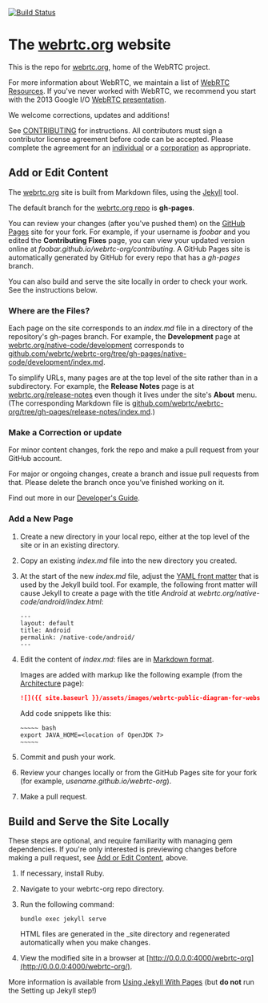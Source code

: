[![Build Status](https://ci.cloudware.io/api/badges/webrtc/webrtc-org/status.svg)](https://ci.cloudware.io/webrtc/webrtc-org)


# The [webrtc.org](https://webrtc.org) website #

This is the repo for [webrtc.org](http://webrtc.org), home of the WebRTC project.

For more information about WebRTC, we maintain a list of
[WebRTC Resources](/start/). If you've never worked with WebRTC, we recommend you
start with the 2013 Google I/O
[WebRTC presentation](http://www.youtube.com/watch?v=p2HzZkd2A40).

We welcome corrections, updates and additions!

See [CONTRIBUTING](CONTRIBUTING.md) for instructions. All contributors must
sign a contributor license agreement before code can be accepted. Please
complete the agreement for an
[individual](https://developers.google.com/open-source/cla/individual) or a
[corporation](https://developers.google.com/open-source/cla/corporate) as
appropriate.


## Add or Edit Content

The [webrtc.org](https://webrtc.org) site is built from Markdown files, using
the [Jekyll](https://jekyllrb.com/) tool.

The default branch for the
[webrtc.org repo](https://github.com/webrtc/webrtc-org) is **gh-pages**.

You can review your changes (after you've pushed them) on the
[GitHub Pages](https://pages.github.com/) site for your fork. For example, if
your username is _foobar_ and you edited the **Contributing Fixes** page, you
can view your updated version online at
_foobar.github.io/webrtc-org/contributing_. A GitHub Pages site is
automatically generated by GitHub for every repo that has a _gh-pages_ branch.

You can also build and serve the site locally in order to check your work. See
the instructions below.


### Where are the Files?

Each page on the site corresponds to an _index.md_ file in a directory of the
repository's gh-pages branch. For example, the **Development** page at
[webrtc.org/native-code/development](https://webrtc.org/native-code/development/)
corresponds to
[github.com/webrtc/webrtc-org/tree/gh-pages/native-code/development/index.md](https://github.com/webrtc/webrtc-org/tree/gh-pages/native-code/development).

To simplify URLs, many pages are at the top level of the site rather than in a
subdirectory. For example, the **Release Notes** page is at
[webrtc.org/release-notes](https://webrtc.org/release-notes/) even though it
lives under the site's **About** menu. (The corresponding Markdown file is
[github.com/webrtc/webrtc-org/tree/gh-pages/release-notes/index.md](https://github.com/webrtc/webrtc-org/tree/gh-pages/release-notes).)


### Make a Correction or update

For minor content changes, fork the repo and make a pull request from your
GitHub account.

For major or ongoing changes, create a branch and issue pull requests from
that. Please delete the branch once you’ve finished working on it.

Find out more in our
[Developer's Guide](https://docs.google.com/document/d/1tn1t6LW2ffzGuYTK3366w1fhTkkzsSvHsBnOHoDfRzY/edit#heading=h.fqhc83uuzrcb).


### Add a New Page

  1. Create a new directory in your local repo, either at the top level of the
     site or in an existing directory.

  2. Copy an existing _index.md_ file into the new directory you created.

  3. At the start of the new _index.md_ file, adjust the
  [YAML front matter](https://jekyllrb.com/docs/frontmatter/) that is used by
  the Jekyll build tool. For example, the following front matter will cause
  Jekyll to create a page with the title _Android_ at
  _webrtc.org/native-code/android/index.html_:

         ---
         layout: default
         title: Android
         permalink: /native-code/android/
         ---

  4. Edit the content of _index.md_: files are in
     [Markdown format](http://daringfireball.net/projects/markdown/).

     Images are added with markup like the following example (from the
     [Architecture](https://raw.githubusercontent.com/webrtc/webrtc-org/gh-pages/architecture/index.md) page):
     ```markdown
     ![]({{ site.baseurl }}/assets/images/webrtc-public-diagram-for-website.png)
     ```

     Add code snippets like this:

         ~~~~~ bash
         export JAVA_HOME=<location of OpenJDK 7>
         ~~~~~

  5. Commit and push your work.

  6. Review your changes locally or from the GitHub Pages site for your fork
     (for example, _usename.github.io/webrtc-org_).

  7. Make a pull request.


## Build and Serve the Site Locally

These steps are optional, and require familiarity with managing gem
dependencies. If you're only interested is previewing changes before making a
pull request, see [Add or Edit Content](#add-or-edit-content), above.

  1. If necessary, install Ruby.

  2. Navigate to your webrtc-org repo directory.

  3. Run the following command:

         bundle exec jekyll serve

     HTML files are generated in the _site directory and regenerated automatically when you make changes.

  4. View the modified site in a browser at
     [http://0.0.0.0:4000/webrtc-org](http://0.0.0.0:4000/webrtc-org/).

More information is available from
[Using Jekyll With Pages](https://help.github.com/articles/using-jekyll-with-pages)
(but **do not** run the Setting up Jekyll step!)
